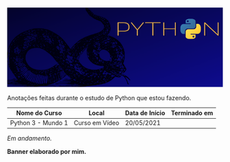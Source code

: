![](https://github.com/fernandarrios/estudodepython/blob/main/Python.png)

Anotações feitas durante o estudo de Python que estou fazendo.

| Nome do Curso       | Local           | Data de Início   | Terminado em |
|---------------------|-----------------|------------------|--------------|
| Python 3 - Mundo 1  | Curso em Vídeo  |  20/05/2021      |              |

*Em andamento.*

**Banner elaborado por mim.**

